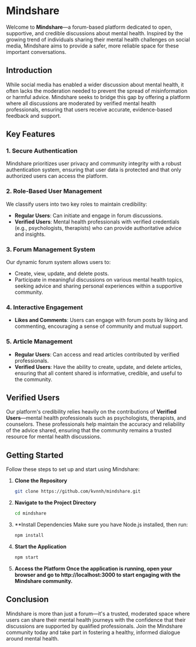 # Mindshare

Welcome to **Mindshare**—a forum-based platform dedicated to open, supportive, and credible discussions about mental health. Inspired by the growing trend of individuals sharing their mental health challenges on social media, Mindshare aims to provide a safer, more reliable space for these important conversations.

## Introduction 

While social media has enabled a wider discussion about mental health, it often lacks the moderation needed to prevent the spread of misinformation or harmful advice. Mindshare seeks to bridge this gap by offering a platform where all discussions are moderated by verified mental health professionals, ensuring that users receive accurate, evidence-based feedback and support.

## Key Features

### 1. **Secure Authentication**
Mindshare prioritizes user privacy and community integrity with a robust authentication system, ensuring that user data is protected and that only authorized users can access the platform.

### 2. **Role-Based User Management**
We classify users into two key roles to maintain credibility:
- **Regular Users**: Can initiate and engage in forum discussions.
- **Verified Users**: Mental health professionals with verified credentials (e.g., psychologists, therapists) who can provide authoritative advice and insights.

### 3. **Forum Management System**
Our dynamic forum system allows users to:
- Create, view, update, and delete posts.
- Participate in meaningful discussions on various mental health topics, seeking advice and sharing personal experiences within a supportive community.

### 4. **Interactive Engagement**
- **Likes and Comments**: Users can engage with forum posts by liking and commenting, encouraging a sense of community and mutual support.
  
### 5. **Article Management**
- **Regular Users**: Can access and read articles contributed by verified professionals.
- **Verified Users**: Have the ability to create, update, and delete articles, ensuring that all content shared is informative, credible, and useful to the community.

## Verified Users

Our platform's credibility relies heavily on the contributions of **Verified Users**—mental health professionals such as psychologists, therapists, and counselors. These professionals help maintain the accuracy and reliability of the advice shared, ensuring that the community remains a trusted resource for mental health discussions.

## Getting Started

Follow these steps to set up and start using Mindshare:

1. **Clone the Repository**
   ```bash
   git clone https://github.com/kvnnh/mindshare.git
2. **Navigate to the Project Directory**
   ```bash
   cd mindshare
3. **Install Dependencies Make sure you have Node.js installed, then run:
   ```bash
   npm install
4. **Start the Application**
   ```bash
   npm start
5. **Access the Platform Once the application is running, open your browser and go to http://localhost:3000 to start engaging with the Mindshare community.**

## Conclusion

Mindshare is more than just a forum—it's a trusted, moderated space where users can share their mental health journeys with the confidence that their discussions are supported by qualified professionals. Join the Mindshare community today and take part in fostering a healthy, informed dialogue around mental health.
